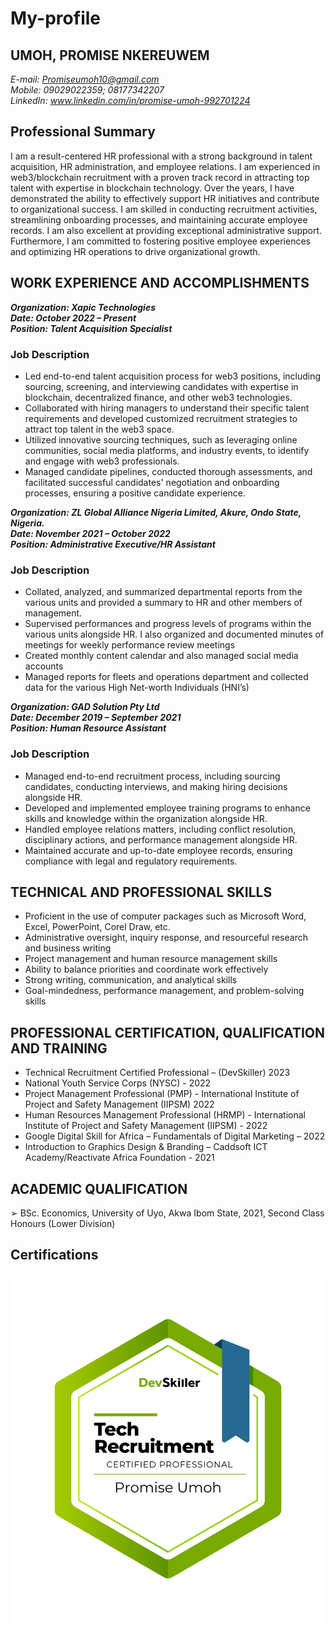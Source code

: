 # My-profile
## UMOH, PROMISE NKEREUWEM
<i>E-mail: Promiseumoh10@gmail.com</i></br>
<i>Mobile: 09029022359; 08177342207</i></br>
<i>LinkedIn: www.linkedin.com/in/promise-umoh-992701224</i>

## Professional Summary
I am a result-centered HR professional with a strong background in talent acquisition, HR administration, and employee relations. 
I am experienced in web3/blockchain recruitment with a proven track record in attracting top talent with expertise in blockchain
technology. Over the years, I have demonstrated the ability to effectively support HR initiatives and contribute to organizational 
success. I am skilled in conducting recruitment activities, streamlining onboarding processes, and maintaining accurate employee 
records. I am also excellent at providing exceptional administrative support. Furthermore, I am committed to fostering positive 
employee experiences and optimizing HR operations to drive organizational growth.

## WORK EXPERIENCE AND ACCOMPLISHMENTS
<b><i>Organization: Xapic Technologies</i></b></br>
<b><i>Date: October 2022 – Present</i></b></br>
<b><i>Position: Talent Acquisition Specialist</i></b></br>
### Job Description
- Led end-to-end talent acquisition process for web3 positions, including sourcing, screening, and interviewing candidates 
with expertise in blockchain, decentralized finance, and other web3 technologies.
- Collaborated with hiring managers to understand their specific talent requirements and developed customized recruitment 
strategies to attract top talent in the web3 space.
- Utilized innovative sourcing techniques, such as leveraging online communities, social media platforms, and industry 
events, to identify and engage with web3 professionals.
- Managed candidate pipelines, conducted thorough assessments, and facilitated successful candidates' negotiation and 
onboarding processes, ensuring a positive candidate experience.

<b><i>Organization: ZL Global Alliance Nigeria Limited, Akure, Ondo State, Nigeria.</i></b></br>
<b><i>Date: November 2021 – October 2022</i></b></br>
<b><i>Position: Administrative Executive/HR Assistant</i></b>
### Job Description
- Collated, analyzed, and summarized departmental reports from the various units and provided a summary to HR and 
other members of management.
- Supervised performances and progress levels of programs within the various units alongside HR. I also organized and 
documented minutes of meetings for weekly performance review meetings
- Created monthly content calendar and also managed social media accounts
- Managed reports for fleets and operations department and collected data for the various High Net-worth Individuals
(HNI’s)

<b><i>Organization: GAD Solution Pty Ltd</i></b></br>
<b><i>Date: December 2019 – September 2021</i></b></br> 
<b><i>Position: Human Resource Assistant</i></b>
### Job Description
- Managed end-to-end recruitment process, including sourcing candidates, conducting interviews, and making hiring 
decisions alongside HR.
- Developed and implemented employee training programs to enhance skills and knowledge within the organization
alongside HR.
- Handled employee relations matters, including conflict resolution, disciplinary actions, and performance management
alongside HR.
- Maintained accurate and up-to-date employee records, ensuring compliance with legal and regulatory requirements.

## TECHNICAL AND PROFESSIONAL SKILLS
- Proficient in the use of computer packages such as Microsoft Word, Excel, PowerPoint, Corel Draw, etc.
- Administrative oversight, inquiry response, and resourceful research and business writing
- Project management and human resource management skills
- Ability to balance priorities and coordinate work effectively
- Strong writing, communication, and analytical skills
- Goal-mindedness, performance management, and problem-solving skills

## PROFESSIONAL CERTIFICATION, QUALIFICATION AND TRAINING
- Technical Recruitment Certified Professional – (DevSkiller) 2023 
- National Youth Service Corps (NYSC) - 2022
- Project Management Professional (PMP) - International Institute of Project and Safety Management (IIPSM) 2022
- Human Resources Management Professional (HRMP) - International Institute of Project and Safety Management 
(IIPSM) - 2022
- Google Digital Skill for Africa – Fundamentals of Digital Marketing – 2022
- Introduction to Graphics Design & Branding – Caddsoft ICT Academy/Reactivate Africa Foundation - 2021

## ACADEMIC QUALIFICATION
➢ BSc. Economics, University of Uyo, Akwa Ibom State, 2021, Second Class Honours (Lower Division)

## Certifications
![Devskiller](DevskillerBadge.png)
